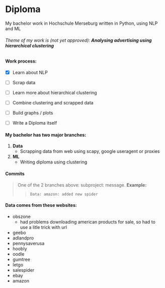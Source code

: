 # Diploma
My bachelor work in Hochschule Merseburg written in Python, using NLP and ML

###### Theme of my work is (not yet approved): ***Analysing advertising using hierarchical clustering***

#### Work process:
- [X] Learn about NLP
- [ ] Scrap data
- [ ] Learn more about hierarchical clustering
- [ ] Combine clustering and scrapped data
- [ ] Build graphs / plots
- [ ] Write a Diploma itself


#### My bachelor has two major branches: 
1. **Data**
    - Scrapping data from web using scapy, google useragent or proxies
2. **ML**
    - Writing diploma using clustering
    
#### Commits
>One of the 2 branches above: subproject: message. __Example:__ 
>> `Data: amazon: added new spider`

#### Data comes from these websites:
- obszone
    - had problems downloading american products for sale, so had to use a litle trick with url
- geebo
- adlandpro
- pennysaverusa
- hoobly
- oodle
- gumtree
- letgo
- salespider
- ebay
- amazon
